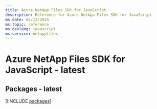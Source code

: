 ```yaml
---
title: Azure NetApp Files SDK for JavaScript
description: Reference for Azure NetApp Files SDK for JavaScript
ms.date: 02/12/2025
ms.topic: reference
ms.devlang: javascript
ms.service: netappfiles
---
```

# Azure NetApp Files SDK for JavaScript - latest
## Packages - latest
[!INCLUDE [packages](netapp-files-index.md)]
